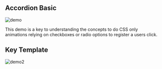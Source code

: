 
## Accordion Basic

![demo](http://i.imgur.com/fp6KIwK.gif)


This demo is a key to understanding the concepts to do CSS only animations relying on checkboxes or radio options to register a users click. 

## Key Template

![demo2](http://imgur.com/dPgtIuc.gif)
